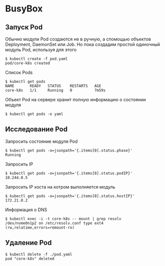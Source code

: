 # BusyBox

## Запуск Pod 

Обычно модули Pod создаются не в ручную, а спомощью объектов Deployment, DaemonSet или Job.
Но пока создадим простой одиночный модуль Pod, используя для этого

```
$ kubectl create -f pod.yaml 
pod/core-k8s created
```

Список Pods

```
$ kubectl get pods
NAME       READY   STATUS    RESTARTS   AGE
core-k8s   1/1     Running   0          7m59s
```

Объект Pod на сервере хранит полную информацию о состоянии модуля

```
$ kubectl get pods -o yaml
```

## Исследование Pod

Запросить состояние модуля Pod

```
$ kubectl get pods -o=jsonpath='{.items[0].status.phase}'
Running
```

Запросить IP 

```
$ kubectl get pods -o=jsonpath='{.items[0].status.podIP}'
10.244.0.5
```

Запросить IP хоста на котром выполняется модуль

```
$ kubectl get pods -o=jsonpath='{.items[0].status.hostIP}'
172.21.0.2
```

Информация о DNS

```
$ kubectl exec -i -t core-k8s -- mount | grep resolv
/dev/nvme0n1p2 on /etc/resolv.conf type ext4 (rw,relatime,errors=remount-ro)
```

## Удаление Pod

```
$ kubectl delete -f ./pod.yaml 
pod "core-k8s" deleted
```
